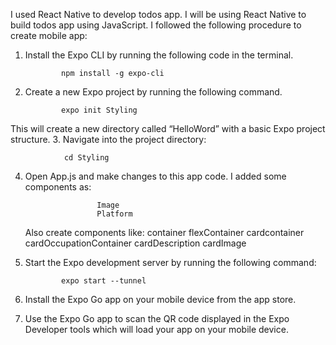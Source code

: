 I used React Native to develop todos app. I will be using React Native to build todos app using JavaScript. 
I followed the following procedure to create mobile app:
1.	Install the Expo CLI by running the following code in the terminal.

                npm install -g expo-cli
2.	Create a new Expo project by running the following command.

                expo init Styling
This will create a new directory called “HelloWord” with a basic Expo project structure.
3.	Navigate into the project directory:

                cd Styling
4.	Open App.js and make changes to this app code. I added some components as:

                        Image
                        Platform
    Also create components like:
                        container
                        flexContainer
                        cardcontainer
                        cardOccupationContainer
                        cardDescription
                        cardImage
5.	Start the Expo development server by running the following command:

                expo start --tunnel
6.	Install the Expo Go app on your mobile device from the app store.
7.	Use the Expo Go app to scan the QR code displayed in the Expo Developer tools which will load your app on your mobile device.


